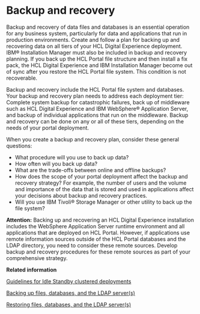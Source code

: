 # Backup and recovery

Backup and recovery of data files and databases is an essential operation for any business system, particularly for data and applications that run in production environments. Create and follow a plan for backing up and recovering data on all tiers of your HCL Digital Experience deployment. IBM® Installation Manager must also be included in backup and recovery planning. If you back up the HCL Portal file structure and then install a fix pack, the HCL Digital Experience and IBM Installation Manager become out of sync after you restore the HCL Portal file system. This condition is not recoverable.

Backup and recovery include the HCL Portal file system and databases. Your backup and recovery plan needs to address each deployment tier: Complete system backup for catastrophic failures, back up of middleware such as HCL Digital Experience and IBM WebSphere® Application Server, and backup of individual applications that run on the middleware. Backup and recovery can be done on any or all of these tiers, depending on the needs of your portal deployment.

When you create a backup and recovery plan, consider these general questions:

-   What procedure will you use to back up data?
-   How often will you back up data?
-   What are the trade-offs between online and offline backups?
-   How does the scope of your portal deployment affect the backup and recovery strategy? For example, the number of users and the volume and importance of the data that is stored and used in applications affect your decisions about backup and recovery practices.
-   Will you use IBM Tivoli® Storage Manager or other utility to back up the file system?

**Attention:** Backing up and recovering an HCL Digital Experience installation includes the WebSphere Application Server runtime environment and all applications that are deployed on HCL Portal. However, if applications use remote information sources outside of the HCL Portal databases and the LDAP directory, you need to consider these remote sources. Develop backup and recovery procedures for these remote sources as part of your comprehensive strategy.


**Related information**  


[Guidelines for Idle Standby clustered deployments](../admin-system/i_wadm_t_bkup_hi_avail.md)

[Backing up files, databases, and the LDAP server\(s\)](../admin-system/i_wadm_t_bkup_winlinux.md)

[Restoring files, databases, and the LDAP server\(s\)](../admin-system/i_wadm_t_restr_winlinux.md)

